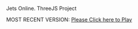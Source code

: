 Jets Online. ThreeJS Project

MOST RECENT VERSION: [Please Click here to Play](https://rawcdn.githack.com/alperenbutun/jets-online/f738cc4/index.html)
